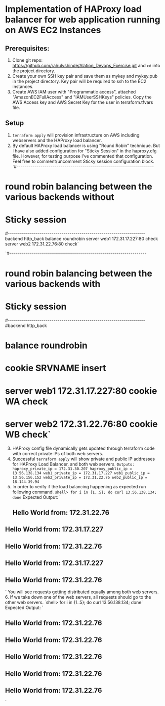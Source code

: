 # Implementation of HAProxy load balancer for web application running on AWS EC2 Instances

## Prerequisites:
1. Clone git repo: https://github.com/rahulvshinde/Alation_Devops_Exercise.git and `cd` into the project directory.
2. Create your own SSH key pair and save them as mykey and mykey.pub in the project directory. Key pair will be required to ssh to the EC2 instances.
3. Create AWS IAM user with "Programmatic access", attached "AmazonEC2FullAccess" and "IAMUserSSHKeys" policies. Copy the AWS Access key and AWS Secret Key for the user in terraform.tfvars file.

## Setup
1. `terraform apply` will provision infrastructure on AWS including webservers and the HAProxy load balancer.
2. By default HAProxy load balancer is using "Round Robin" technique. But I have also added configuration for "Sticky Session" in the haproxy.cfg file. However, for testing purpose I've commented that configuration. Feel free to comment/uncomment Sticky session
configuration block.
`#---------------------------------------------------------------------
# round robin balancing between the various backends without
# Sticky session
#---------------------------------------------------------------------
backend http_back
   balance     roundrobin
   server  web1 172.31.17.227:80 check
   server  web2 172.31.22.76:80 check`

`#---------------------------------------------------------------------
# round robin balancing between the various backends with
# Sticky session
#---------------------------------------------------------------------
#backend http_back
#    balance     roundrobin
#    cookie SRVNAME insert
#    server  web1 172.31.17.227:80 cookie WA check
#    server  web2 172.31.22.76:80 cookie WB check`
3. HAProxy config file dynamically gets updated through terraform code with correct private IPs of both web servers.
4. Successful `terraform apply` will show private and public IP addresses for HAProxy Load Balancer, and both web servers.
`Outputs:
haproxy_private_ip = 172.31.30.207
haproxy_public_ip = 13.56.138.134
web1_private_ip = 172.31.17.227
web1_public_ip = 13.56.156.152
web2_private_ip = 172.31.22.76
web2_public_ip = 18.144.39.94`
5. In order to verify if the load balancing happening as expected run following command.
`shell> for i in {1..5}; do curl 13.56.138.134; done`
Expected Output:
`<h2>Hello World from: 172.31.22.76</h2>
<h2>Hello World from: 172.31.17.227</h2>
<h2>Hello World from: 172.31.22.76</h2>
<h2>Hello World from: 172.31.17.227</h2>
<h2>Hello World from: 172.31.22.76</h2>`
You will see requests getting distributed equally among both web servers.
6. If we take down one of the web servers, all requests should go to the other web servers.
`shell> for i in {1..5}; do curl 13.56.138.134; done`
Expected Output:
`<h2>Hello World from: 172.31.22.76</h2>
<h2>Hello World from: 172.31.22.76</h2>
<h2>Hello World from: 172.31.22.76</h2>
<h2>Hello World from: 172.31.22.76</h2>
<h2>Hello World from: 172.31.22.76</h2>`
